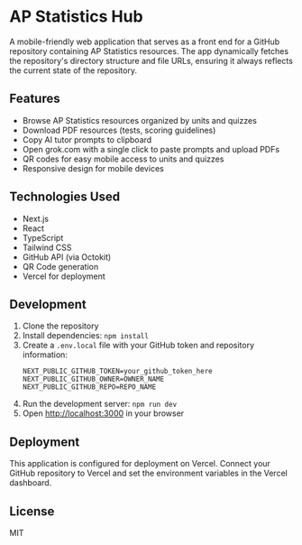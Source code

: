 # AP Statistics Hub

A mobile-friendly web application that serves as a front end for a GitHub repository containing AP Statistics resources. The app dynamically fetches the repository's directory structure and file URLs, ensuring it always reflects the current state of the repository.

## Features

- Browse AP Statistics resources organized by units and quizzes
- Download PDF resources (tests, scoring guidelines)
- Copy AI tutor prompts to clipboard
- Open grok.com with a single click to paste prompts and upload PDFs
- QR codes for easy mobile access to units and quizzes
- Responsive design for mobile devices

## Technologies Used

- Next.js
- React
- TypeScript
- Tailwind CSS
- GitHub API (via Octokit)
- QR Code generation
- Vercel for deployment

## Development

1. Clone the repository
2. Install dependencies: `npm install`
3. Create a `.env.local` file with your GitHub token and repository information:
   ```
   NEXT_PUBLIC_GITHUB_TOKEN=your_github_token_here
   NEXT_PUBLIC_GITHUB_OWNER=OWNER_NAME
   NEXT_PUBLIC_GITHUB_REPO=REPO_NAME
   ```
4. Run the development server: `npm run dev`
5. Open [http://localhost:3000](http://localhost:3000) in your browser

## Deployment

This application is configured for deployment on Vercel. Connect your GitHub repository to Vercel and set the environment variables in the Vercel dashboard.

## License

MIT 